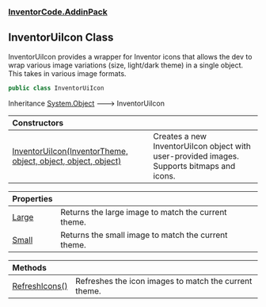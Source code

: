 ### [InventorCode\.AddinPack](InventorCode.AddinPack.md 'InventorCode\.AddinPack')

## InventorUiIcon Class

InventorUiIcon provides a wrapper for Inventor icons that allows the dev to
wrap various image variations \(size, light/dark theme\) in a single object\.
This takes in various image formats\.

```csharp
public class InventorUiIcon
```

Inheritance [System\.Object](https://learn.microsoft.com/en-us/dotnet/api/system.object 'System\.Object') &#129106; InventorUiIcon

| Constructors | |
| :--- | :--- |
| [InventorUiIcon\(InventorTheme, object, object, object, object\)](InventorCode.AddinPack.InventorUiIcon.InventorUiIcon(InventorCode.AddinPack.InventorTheme,object,object,object,object).md 'InventorCode\.AddinPack\.InventorUiIcon\.InventorUiIcon\(InventorCode\.AddinPack\.InventorTheme, object, object, object, object\)') | Creates a new InventorUiIcon object with user\-provided images\. Supports bitmaps and icons\. |

| Properties | |
| :--- | :--- |
| [Large](InventorCode.AddinPack.InventorUiIcon.Large.md 'InventorCode\.AddinPack\.InventorUiIcon\.Large') | Returns the large image to match the current theme\. |
| [Small](InventorCode.AddinPack.InventorUiIcon.Small.md 'InventorCode\.AddinPack\.InventorUiIcon\.Small') | Returns the small image to match the current theme\. |

| Methods | |
| :--- | :--- |
| [RefreshIcons\(\)](InventorCode.AddinPack.InventorUiIcon.RefreshIcons().md 'InventorCode\.AddinPack\.InventorUiIcon\.RefreshIcons\(\)') | Refreshes the icon images to match the current theme\. |

